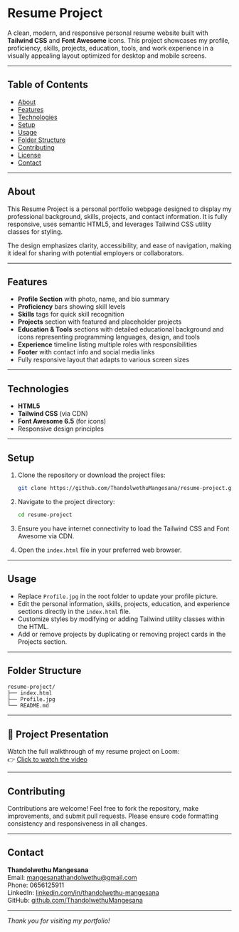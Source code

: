 # Resume Project

A clean, modern, and responsive personal resume website built with **Tailwind CSS** and **Font Awesome** icons. This project showcases my profile, proficiency, skills, projects, education, tools, and work experience in a visually appealing layout optimized for desktop and mobile screens.

---

## Table of Contents

- [About](#about)  
- [Features](#features)  
- [Technologies](#technologies)  
- [Setup](#setup)  
- [Usage](#usage)  
- [Folder Structure](#folder-structure)  
- [Contributing](#contributing)  
- [License](#license)  
- [Contact](#contact)  

---

## About

This Resume Project is a personal portfolio webpage designed to display my professional background, skills, projects, and contact information. It is fully responsive, uses semantic HTML5, and leverages Tailwind CSS utility classes for styling.

The design emphasizes clarity, accessibility, and ease of navigation, making it ideal for sharing with potential employers or collaborators.

---

## Features

- **Profile Section** with photo, name, and bio summary  
- **Proficiency** bars showing skill levels  
- **Skills** tags for quick skill recognition  
- **Projects** section with featured and placeholder projects  
- **Education & Tools** sections with detailed educational background and icons representing programming languages, design, and tools  
- **Experience** timeline listing multiple roles with responsibilities  
- **Footer** with contact info and social media links  
- Fully responsive layout that adapts to various screen sizes

---

## Technologies

- **HTML5**  
- **Tailwind CSS** (via CDN)  
- **Font Awesome 6.5** (for icons)  
- Responsive design principles

---

## Setup

1. Clone the repository or download the project files:

   ```bash
   git clone https://github.com/ThandolwethuMangesana/resume-project.git
   ```

2. Navigate to the project directory:

   ```bash
   cd resume-project
   ```

3. Ensure you have internet connectivity to load the Tailwind CSS and Font Awesome via CDN.

4. Open the `index.html` file in your preferred web browser.

---

## Usage

- Replace `Profile.jpg` in the root folder to update your profile picture.  
- Edit the personal information, skills, projects, education, and experience sections directly in the `index.html` file.  
- Customize styles by modifying or adding Tailwind utility classes within the HTML.  
- Add or remove projects by duplicating or removing project cards in the Projects section.

---

## Folder Structure

```
resume-project/
├── index.html
├── Profile.jpg
└── README.md
```
---

## 🎥 Project Presentation

Watch the full walkthrough of my resume project on Loom:  
👉 [Click to watch the video](https://www.loom.com/share/158526ff01a14046ace89096a38f9799?sid=b6592f34-a676-4c86-9b06-28e35f52682e)

---

## Contributing

Contributions are welcome! Feel free to fork the repository, make improvements, and submit pull requests. Please ensure code formatting consistency and responsiveness in all changes.

---

## Contact

**Thandolwethu Mangesana**  
Email: mangesanathandolwethu@gmail.com  
Phone: 0656125911  
LinkedIn: [linkedin.com/in/thandolwethu-mangesana](https://www.linkedin.com/in/thandolwethu-mangesana)  
GitHub: [github.com/ThandolwethuMangesana](https://github.com/ThandolwethuMangesana)

---

*Thank you for visiting my portfolio!*
